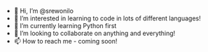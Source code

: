 - 👋 Hi, I’m @srewonilo
- 👀 I’m interested in learning to code in lots of different languages!
- 🌱 I’m currently learning Python first
- 💞️ I’m looking to collaborate on anything and everything!
- 📫 How to reach me - coming soon!

<!---
srewonilo/srewonilo is a ✨ special ✨ repository because its `README.md` (this file) appears on your GitHub profile.
You can click the Preview link to take a look at your changes.
--->
